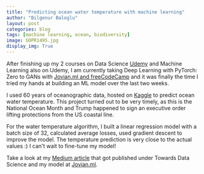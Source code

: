 ```yaml
---
title: "Predicting ocean water temperature with machine learning"
author: "Bilgenur Baloglu"
layout: post
categories: blog
tags: [machine learning, ocean, biodiversity]
image: GOPR1495.jpg
display_img: True
---
```


After finishing up my 2 courses on Data Science [Udemy](https://www.udemy.com/) and Machine Learning also on Udemy, I am currently taking Deep Learning with PyTorch: Zero to GANs with [Jovian.ml and freeCodeCamp](https://jovian.ml/forum/c/pytorch-zero-to-gans/18) and it was finally the time I tried my hands at building an ML model over the last two weeks.

I used 60 years of oceanographic data, hosted on [Kaggle](https://www.kaggle.com/sohier/calcofi) to predict ocean water temperature. This project turned out to be very timely, as this is the National Ocean Month and Trump happened to sign an executive order lifting protections from the US coastal line.

For the water temperature algorithm, I built a linear regression model with a batch size of 32, calculated average losses, used gradient descent to improve the model. The temperature prediction is very close to the actual values :) I can't wait to fine-tune my model!

Take a look at my [Medium article](https://towardsdatascience.com/tackling-climate-crisis-with-machine-learning-d9426fe1f5a9) that got published under Towards Data Science
and my model at [Jovian.ml](https://jovian.ml/bbaloglu/water-temp-predictor-2).  
